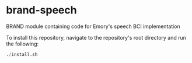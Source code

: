 # brand-speech
BRAND module containing code for Emory's speech BCI implementation

To install this repository, navigate to the repository's root directory and run the following:
```py
./install.sh
```